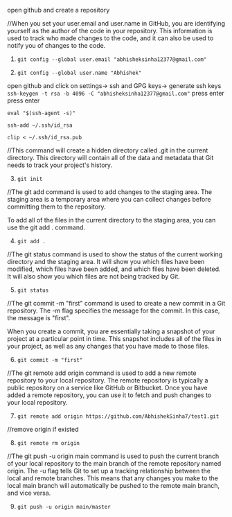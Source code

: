 open github and create a repository

//When you set your user.email and user.name in GitHub, you are identifying yourself as the author of the code in your repository. 
This information is used to track who made changes to the code, and it can also be used to notify you of changes to the code.
1. ```git config --global user.email "abhisheksinha12377@gmail.com"```

2. ```git config --global user.name "Abhishek"```

open github and click on settings-> ssh and GPG keys-> generate ssh keys
  ```ssh-keygen -t rsa -b 4096 -C "abhisheksinha12377@gmail.com"```
  press enter
  press enter
  
  ```eval "$(ssh-agent -s)"```
  
  ```ssh-add ~/.ssh/id_rsa```
  
  ```clip < ~/.ssh/id_rsa.pub```
  
 
//This command will create a hidden directory called .git in the current directory. This directory will contain all of the data and metadata that Git needs to track your project's history.

3. ```git init```

//The git add command is used to add changes to the staging area. The staging area is a temporary area where you can collect changes before committing them to the repository.

To add all of the files in the current directory to the staging area, you can use the git add . command.

4. ```git add .```

//The git status command is used to show the status of the current working directory and the staging area. 
It will show you which files have been modified, which files have been added, and which files have been deleted. It will also show you which files are not being tracked by Git.

5. ```git status```

//The git commit -m "first" command is used to create a new commit in a Git repository. The -m flag specifies the message for the commit. In this case, the message is "first".

When you create a commit, you are essentially taking a snapshot of your project at a particular point in time. This snapshot includes all of the files in your project, as well as any changes that you have made to those files.

6. ```git commit -m "first"```

//The git remote add origin command is used to add a new remote repository to your local repository. The remote repository is typically a public repository on a service like GitHub or Bitbucket. Once you have added a remote repository, you can use it to fetch and push changes to your local repository.

7. ```git remote add origin https://github.com/AbhishekSinha7/test1.git```

//remove origin if existed 

8. ```git remote rm origin```

//The git push -u origin main command is used to push the current branch of your local repository to the main branch of the remote repository named origin. The -u flag tells Git to set up a tracking relationship between the local and remote branches. This means that any changes you make to the local main branch will automatically be pushed to the remote main branch, and vice versa.

9. ```git push -u origin main/master``` 
